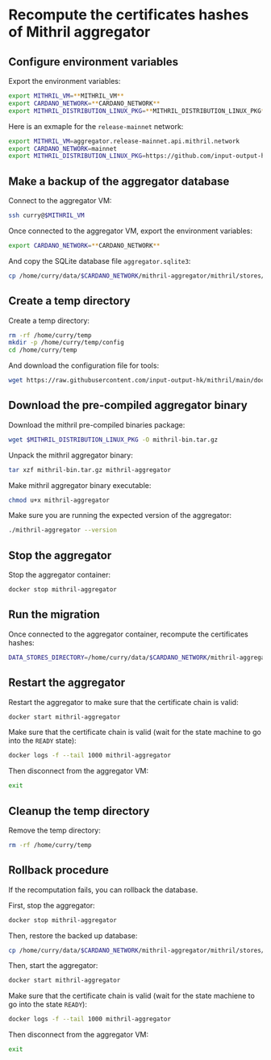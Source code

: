 # Recompute the certificates hashes of Mithril aggregator

## Configure environment variables
Export the environment variables: 
```bash
export MITHRIL_VM=**MITHRIL_VM**
export CARDANO_NETWORK=**CARDANO_NETWORK**
export MITHRIL_DISTRIBUTION_LINUX_PKG=**MITHRIL_DISTRIBUTION_LINUX_PKG**
```

Here is an exmaple for the `release-mainnet` network:
```bash
export MITHRIL_VM=aggregator.release-mainnet.api.mithril.network
export CARDANO_NETWORK=mainnet
export MITHRIL_DISTRIBUTION_LINUX_PKG=https://github.com/input-output-hk/mithril/releases/download/2342.0/mithril-2342.0-linux-x64.tar.gz
```

## Make a backup of the aggregator database

Connect to the aggregator VM:
```bash
ssh curry@$MITHRIL_VM
```

Once connected to the aggregator VM, export the environment variables:
```bash
export CARDANO_NETWORK=**CARDANO_NETWORK**
```

And copy the SQLite database file `aggregator.sqlite3`:
```bash
cp /home/curry/data/$CARDANO_NETWORK/mithril-aggregator/mithril/stores/aggregator.sqlite3 /home/curry/data/$CARDANO_NETWORK/mithril-aggregator/mithril/stores/aggregator.sqlite3.bak.$(date +%Y-%m-%d)
```

## Create a temp directory

Create a temp directory:
```bash
rm -rf /home/curry/temp
mkdir -p /home/curry/temp/config
cd /home/curry/temp
```

And download the configuration file for tools:
```bash
wget https://raw.githubusercontent.com/input-output-hk/mithril/main/docs/runbook/recompute-certificates-hash/config/tools.json -O /home/curry/temp/config/tools.json
```

## Download the pre-compiled aggregator binary

Download the mithril pre-compiled binaries package:
```bash
wget $MITHRIL_DISTRIBUTION_LINUX_PKG -O mithril-bin.tar.gz
```

Unpack the mithril aggregator binary:
```bash
tar xzf mithril-bin.tar.gz mithril-aggregator
```

Make mithril aggregator binary executable:
```bash
chmod u+x mithril-aggregator
```

Make sure you are running the expected version of the aggregator:
```bash
./mithril-aggregator --version
```

## Stop the aggregator

Stop the aggregator container:
```bash
docker stop mithril-aggregator
```

## Run the migration

Once connected to the aggregator container, recompute the certificates hashes:
```bash
DATA_STORES_DIRECTORY=/home/curry/data/$CARDANO_NETWORK/mithril-aggregator/mithril/stores/ ./mithril-aggregator --run-mode tools -vvv tools recompute-certificates-hash
```

## Restart the aggregator

Restart the aggregator to make sure that the certificate chain is valid:
```bash
docker start mithril-aggregator
```

Make sure that the certificate chain is valid (wait for the state machine to go into the `READY` state):
```bash
docker logs -f --tail 1000 mithril-aggregator
```

Then disconnect from the aggregator VM:
```bash
exit
```

## Cleanup the temp directory

Remove the temp directory:
```bash
rm -rf /home/curry/temp
```

## Rollback procedure

If the recomputation fails, you can rollback the database.

First, stop the aggregator:
```bash
docker stop mithril-aggregator
```

Then, restore the backed up database:
```bash
cp /home/curry/data/$CARDANO_NETWORK/mithril-aggregator/mithril/stores/aggregator.sqlite3.bak.$(date +%Y-%m-%d) /home/curry/data/$CARDANO_NETWORK/mithril-aggregator/mithril/stores/aggregator/aggregator.sqlite3
```

Then, start the aggregator:
```bash
docker start mithril-aggregator
```

Make sure that the certificate chain is valid (wait for the state machiene to go into the state `READY`):
```bash
docker logs -f --tail 1000 mithril-aggregator
```

Then disconnect from the aggregator VM:
```bash
exit
```